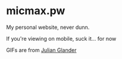 # micmax.pw

My personal website, never dunn.

If you're viewing on mobile, suck it... for now

GIFs are from [Julian Glander](http://julianglander.com/)

